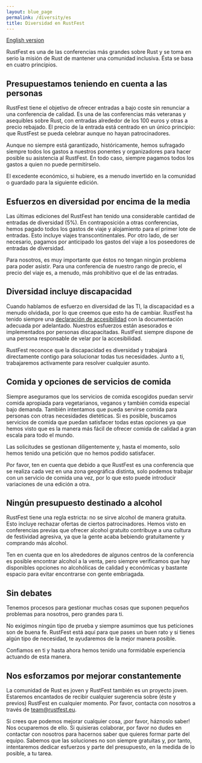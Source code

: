 ```yaml
---
layout: blue_page
permalink: /diversity/es
title: Diversidad en RustFest
---
```


[English version](https://barcelona.rustfest.eu/diversity)

RustFest es una de las conferencias más grandes sobre Rust y se toma en serio la misión de Rust de mantener una comunidad inclusiva. 
Ésta se basa en cuatro principios.

## Presupuestamos teniendo en cuenta a las personas

RustFest tiene el objetivo de ofrecer entradas a bajo coste sin renunciar a una conferencia de calidad. Es una de las conferencias más veteranas y asequibles sobre Rust, con entradas alrededor de los 100 euros y otras a precio rebajado. El precio de la entrada está centrado en un único principio: que RustFest se pueda celebrar aunque no hayan patrocinadores.

Aunque no siempre está garantizado, históricamente, hemos sufragado siempre todos los gastos a nuestros ponentes y organizadores para hacer posible su asistencia al RustFest. En todo caso, siempre pagamos todos los gastos a quien no puede permitírselo.

El excedente económico, si hubiere, es a menudo invertido en la comunidad o guardado para la siguiente edición.

## Esfuerzos en diversidad por encima de la media

Las últimas ediciones del RustFest han tenido una considerable cantidad de entradas de diversidad (5%). En contraposición a otras conferencias, hemos pagado todos los gastos de viaje y alojamiento para el primer lote de entradas. Esto incluye viajes transcontinentales. Por otro lado, de ser necesario, pagamos por anticipado los gastos del viaje a los poseedores de entradas de diversidad.

Para nosotros, es muy importante que éstos no tengan ningún problema para poder asistir. Para una conferencia de nuestro rango de precio, el precio del viaje es, a menudo, más prohibitivo que el de las entradas.

## Diversidad incluye discapacidad

Cuando hablamos de esfuerzo en diversidad de las TI, la discapacidad es a menudo olvidada, por lo que creemos que esto ha de cambiar. RustFest ha tenido siempre una [declaración de accesibilidad](/accessibility/) con la documentación adecuada  por adelantado. Nuestros esfuerzos están asesorados e implementados por personas discapacitadas. RustFest siempre dispone de una persona responsable de velar por la accesibilidad.

RustFest reconoce que la discapacidad es diversidad y trabajará directamente contigo para solucionar todas tus necesidades. Junto a ti, trabajaremos activamente para resolver cualquier asunto.

## Comida y opciones de servicios de comida

Siempre aseguramos que los servicios de comida escogidos puedan servir comida apropiada para vegetarianos, veganos y también comida especial bajo demanda. También intentamos que pueda servirse comida para personas con otras necesidades dietéticas. Si es posible, buscamos servicios de comida que puedan satisfacer todas estas opciones ya que hemos visto que es la manera más fácil de ofrecer comida de calidad a gran escala para todo el mundo.

Las solicitudes se gestionan diligentemente y, hasta el momento, solo hemos tenido una petición que no hemos podido satisfacer.

Por favor, ten en cuenta que debido a que RustFest es una conferencia que se realiza cada vez en una zona geográfica distinta, solo podemos trabajar con un servicio de comida una vez, por lo que esto puede introducir variaciones de una edición a otra.

## Ningún presupuesto destinado a alcohol

RustFest tiene una regla estricta: no se sirve alcohol de manera gratuita. Esto incluye rechazar ofertas de ciertos patrocinadores. Hemos visto en conferencias previas que ofrecer alcohol gratuito contribuye a una cultura de festividad agresiva, ya que la gente acaba bebiendo gratuitamente y comprando más alcohol.

Ten en cuenta que en los alrededores de algunos centros de la conferencia es posible encontrar alcohol a la venta, pero siempre verificamos que hay disponibles opciones no alcohólicas de calidad y económicas y bastante espacio para evitar encontrarse con gente embriagada. 

## Sin debates

Tenemos procesos para gestionar muchas cosas que suponen pequeños problemas para nosotros, pero grandes para ti.

No exigimos ningún tipo de prueba y siempre asumimos que tus peticiones son de buena fe. RustFest está aquí para que pases un buen rato y si tienes algún tipo de necesidad, te ayudaremos de la mejor manera posible.

Confiamos en ti y hasta ahora hemos tenido una formidable experiencia actuando de esta manera.

## Nos esforzamos por mejorar constantemente

La comunidad de Rust es joven y RustFest también es un proyecto joven. Estaremos encantados de recibir cualquier sugerencia sobre (éste y previos) RustFest en cualquier momento. Por favor, contacta con nosotros a través de [team@rustfest.eu](mailto:team@rustfest.eu).

Si crees que podemos mejorar cualquier cosa, ¡por favor, háznoslo saber! Nos ocuparemos de ello. Si quisieras colaborar, por favor no dudes en contactar con nosotros para hacernos saber que quieres formar parte del equipo. Sabemos que las soluciones no son siempre gratuitas y, por tanto, intentaremos dedicar esfuerzos y parte del presupuesto, en la medida de lo posible, a tu tarea.
